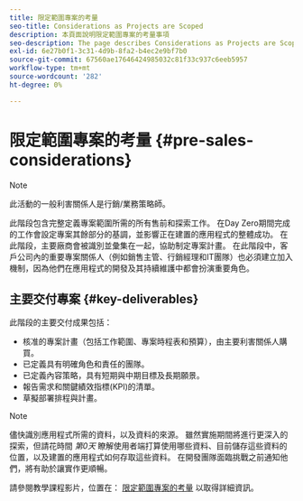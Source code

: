 ```yaml
---
title: 限定範圍專案的考量
seo-title: Considerations as Projects are Scoped
description: 本頁面說明限定範圍專案的考量事項
seo-description: The page describes Considerations as Projects are Scoped
exl-id: 6e27b0f1-3c31-4d9b-8fa2-b4ec2e9bf7b0
source-git-commit: 67560ae17646424985032c81f33c937c6eeb5957
workflow-type: tm+mt
source-wordcount: '282'
ht-degree: 0%

---
```


# 限定範圍專案的考量 {#pre-sales-considerations}

>[!NOTE]
>此活動的一般利害關係人是行銷/業務策略師。

此階段包含完整定義專案範圍所需的所有售前和探索工作。 在Day Zero期間完成的工作會設定專案其餘部分的基調，並影響正在建置的應用程式的整體成功。
在此階段，主要廠商會被識別並彙集在一起，協助制定專案計畫。 在此階段中，客戶公司內的重要專案關係人（例如銷售主管、行銷經理和IT團隊）也必須建立加入機制，因為他們在應用程式的開發及其持續維護中都會扮演重要角色。

## 主要交付專案 {#key-deliverables}

此階段的主要交付成果包括：

* 核准的專案計畫（包括工作範圍、專案時程表和預算），由主要利害關係人購買。
* 已定義具有明確角色和責任的團隊。
* 已定義內容策略，具有短期與中期目標及長期願景。
* 報告需求和關鍵績效指標(KPI)的清單。
* 草擬部署排程與計畫。

>[!NOTE]
>
>儘快識別應用程式所需的資料，以及資料的來源。 雖然實施期間將進行更深入的探索，但請花時間 *第0天* 瞭解使用者端打算使用哪些資料、目前儲存這些資料的位置，以及建置的應用程式如何存取這些資料。 在開發團隊面臨挑戰之前通知他們，將有助於讓實作更順暢。

請參閱教學課程影片，位置在： [限定範圍專案的考量](https://helpx.adobe.com/experience-manager/6-5/screens/using/project-considerations.html) 以取得詳細資訊。
